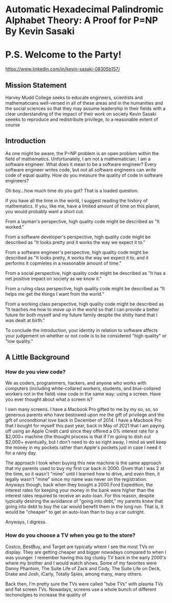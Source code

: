 # Automatic Hexadecimal Palindromic Alphabet Theory: A Proof for P=NP By Kevin Sasaki
# P.S. Welcome to the Party!
https://www.linkedin.com/in/kevin-sasaki-08305b157/

## Mission Statement
Harvey Mudd College seeks to educate engineers, scientists and mathematicians well-versed in all of these areas and in the humanities and the social sciences so that they may assume leadership in their fields with a clear understanding of the impact of their work on society
Kevin Sasaki seeeks to reproduce and redistribute privilege, to a reasonable extent of course


## Introduction
As one might be aware, the P=NP problem is an open problem within the field of mathematics. Unfortunately, I am not a mathematician; I am a software engineer. What does it mean to be a software engineer?
Every software engineer writes code, but not all software engineers can write code of equal quality. How do you measure the quality of code in software engineers?

Oh boy...how much time do you got? That is a loaded question.

If you have all the time in the world, I suggest reading the history of mathematics. If you, like me, have a limited amount of time on this planet, you would probably want a short cut.

From a layman's perspective, high quality code might be described as "It worked."

From a software developer's perspective, high quality code might be described as "It looks pretty and it works the way we expect it to."

From a software engineer's perspective, high quality code might be described as "It looks pretty, it works the way we expect it to, and it performs it copmletes in a reasonable amount of time."

From a social perspective, high quality code might be described as "It has a net positive impact on society as we know it."

From a ruling class perspective, high quality code might be described as "It helps me get the things I want from the world."

From a working class perspective, high quality code might be described as "It teaches me how to move up in the world so that I can provide a better future for both myself and my future family despite the shitty hand that I was dealt at birth."

To conclude the introduction, your identity in relation to software affects your judgement on whether or not code is to be considered "high quality" or "low quality."

## A Little Background
### How do you view code?
We as coders, programmers, hackers, and anyone who works with computers (including white-collared workers, students, and blue-collared workers not in the field) view code in the same way: using a screen.
Have you ever thought about what a screen is?

I own many screens. I have a Macbook Pro gifted to me by my so, so, so generous parents who have bestowed upon me the gift of privilege and the gift of uncondtional love back in December of 2014. 
I have a Macbook Pro that I bought for myself this past year, back in May of 2021 that I am paying off using an Apple Credit card since they offered a 0% interest rate for a $2,000+ machine (the thought process is that if I'm going to dish out $2,000+ eventually, but I don't need to do so right away, I mind as well keep the money in my pockets rather than Apple's pockets just in case I need it for a rainy day.

The approach I took when buying this new machine is the same approach that my parents used to buy my first car back in 2000. Given that I was 2 at the time, so it wasn't "mine" until I learned how to drive, and even then, it legally wasn't "mine" since my name was never on the registration. Anyways though, back when they bought a 2000 Ford Expedition, the interest rates for keeping your money in the bank were higher than the interest rates required to receive an auto-loan. For this reason, despite typically desiring the avoidance of "going into debt," my parents knew that going into debt to buy the car would benefit them in the long run. That is, it would be "cheaper" to get an auto-loan than to buy a car outright.

Anyways, I digress.

### How do you choose a TV when you go to the store?
Costco, BestBuy, and Target are typically where I see the most TVs on display. They are getting cheaper and bigger nowadays compared to when I was younger. I remember having this big clunky TV back in the early 2000's where my brother and I would watch shows. Some of my favorites were Danny Phantom, The Suite Life of Zack and Cody, The Suite Life on Deck, Drake and Josh, iCarly, Totally Spies, among many, many others.

Back then, I'm pretty sure the TVs were called "tube TVs" with plasma TVs and flat screen TVs. Nowadays, screens use a whole bunch of different techonolgies to increase the quality of 


